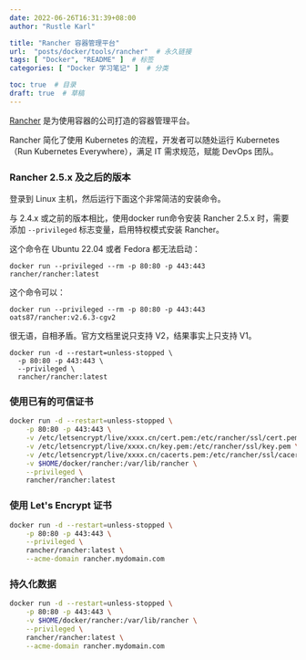 ```yaml
---
date: 2022-06-26T16:31:39+08:00
author: "Rustle Karl"

title: "Rancher 容器管理平台"
url:  "posts/docker/tools/rancher"  # 永久链接
tags: [ "Docker", "README" ]  # 标签
categories: [ "Docker 学习笔记" ]  # 分类

toc: true  # 目录
draft: true  # 草稿
---
```


[Rancher](https://github.com/rancher/rancher) 是为使用容器的公司打造的容器管理平台。

Rancher 简化了使用 Kubernetes 的流程，开发者可以随处运行 Kubernetes（Run Kubernetes Everywhere），满足 IT 需求规范，赋能 DevOps 团队。

### Rancher 2.5.x 及之后的版本

登录到 Linux 主机，然后运行下面这个非常简洁的安装命令。

与 2.4.x 或之前的版本相比，使用docker run命令安装 Rancher 2.5.x 时，需要添加 `--privileged` 标志变量，启用特权模式安装 Rancher。

这个命令在 Ubuntu 22.04 或者 Fedora 都无法启动：

```
docker run --privileged --rm -p 80:80 -p 443:443 rancher/rancher:latest
```

这个命令可以：

```
docker run --privileged --rm -p 80:80 -p 443:443 oats87/rancher:v2.6.3-cgv2
```

很无语，自相矛盾。官方文档里说只支持 V2，结果事实上只支持 V1。

```
docker run -d --restart=unless-stopped \
  -p 80:80 -p 443:443 \
  --privileged \
  rancher/rancher:latest
```

### 使用已有的可信证书

```bash
docker run -d --restart=unless-stopped \
    -p 80:80 -p 443:443 \
    -v /etc/letsencrypt/live/xxxx.cn/cert.pem:/etc/rancher/ssl/cert.pem \
    -v /etc/letsencrypt/live/xxxx.cn/key.pem:/etc/rancher/ssl/key.pem \
    -v /etc/letsencrypt/live/xxxx.cn/cacerts.pem:/etc/rancher/ssl/cacerts.pem \
    -v $HOME/docker/rancher:/var/lib/rancher \
    --privileged \
    rancher/rancher:latest
```

### 使用 Let's Encrypt 证书

```bash
docker run -d --restart=unless-stopped \
    -p 80:80 -p 443:443 \
    --privileged \
    rancher/rancher:latest \
    --acme-domain rancher.mydomain.com
```

### 持久化数据


```bash
docker run -d --restart=unless-stopped \
    -p 80:80 -p 443:443 \
    -v $HOME/docker/rancher:/var/lib/rancher \
    --privileged \
    rancher/rancher:latest \
    --acme-domain rancher.mydomain.com
```
